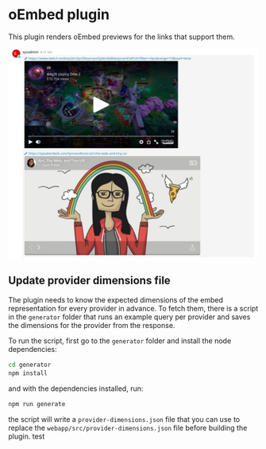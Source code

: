 # oEmbed plugin

This plugin renders oEmbed previews for the links that support them.

![oEmbed example](./public/oEmbed-example.png)

## Update provider dimensions file

The plugin needs to know the expected dimensions of the embed
representation for every provider in advance. To fetch them, there is
a script in the `generator` folder that runs an example query per
provider and saves the dimensions for the provider from the response.

To run the script, first go to the `generator` folder and install the
node dependencies:

```sh
cd generator
npm install
```

and with the dependencies installed, run:

```sh
npm run generate
```

the script will write a `provider-dimensions.json` file that you can
use to replace the `webapp/src/provider-dimensions.json` file before
building the plugin.
test
